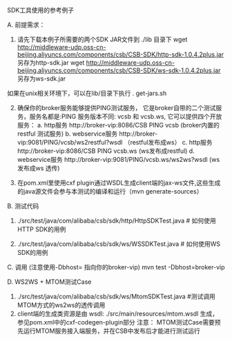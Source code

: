 SDK工具使用的参考例子

A. 前提需求：

1. 请先下载本例子所需要的两个SDK JAR文件到 ./lib 目录下
wget http://middleware-udp.oss-cn-beijing.aliyuncs.com/components/csb/CSB-SDK/http-sdk-1.0.4.2plus.jar  另存为http-sdk.jar
wget http://middleware-udp.oss-cn-beijing.aliyuncs.com/components/csb/CSB-SDK/ws-sdk-1.0.4.2plus.jar    另存为ws-sdk.jar

如果在unix相关环境下，可以在lib/目录下执行 . get-jars.sh

2. 确保你的broker服务能够提供PING测试服务， 它是broker自带的二个测试服务，服务名都是:PING 服务版本不同: vcsb 和 vcsb.ws, 它可以提供四个开放服务：
   a. http服务       http://broker-vip:8086/CSB  PING vcsb             (broker内置的restful 测试服务)
   b. webservice服务 http://broker-vip:9081/PING/vcsb/ws2restful?wsdl  （restful发布成ws）
   c. http服务       http://broker-vip:8086/CSB  PING vcsb.ws          (ws发布成restful)
   d. webservice服务 http://broker-vip:9081/PING/vcsb.ws/ws2ws?wsdl     (ws发布成ws 透传)

3. 在pom.xml里使用cxf plugin通过WSDL生成client端的jax-ws文件,这些生成的java源文件会参与本测试的编译和运行（mvn generate-sources）

B. 测试代码
1. ./src/test/java/com/alibaba/csb/sdk/http/HttpSDKTest.java # 如何使用HTTP SDK的用例

2. ./src/test/java/com/alibaba/csb/sdk/ws/WSSDKTest.java  # 如何使用WS SDK的用例

C. 调用 (注意使用-Dbhost= 指向你的broker-vip)
   mvn test -Dbhost=broker-vip


D. WS2WS + MTOM测试Case

1. ./src/test/java/com/alibaba/csb/sdk/ws/MtomSDKTest.java #测试调用MTOM方式的ws2ws的透传调用
2. client端的生成类资源是由 wsdl: ./src/main/resources/mtom.wsdl 生成， 参见pom.xml中的cxf-codegen-plugin部分
注意： MTOM测试Case需要预先运行MTOM服务接入端服务，并在CSB中发布后才能进行测试运行